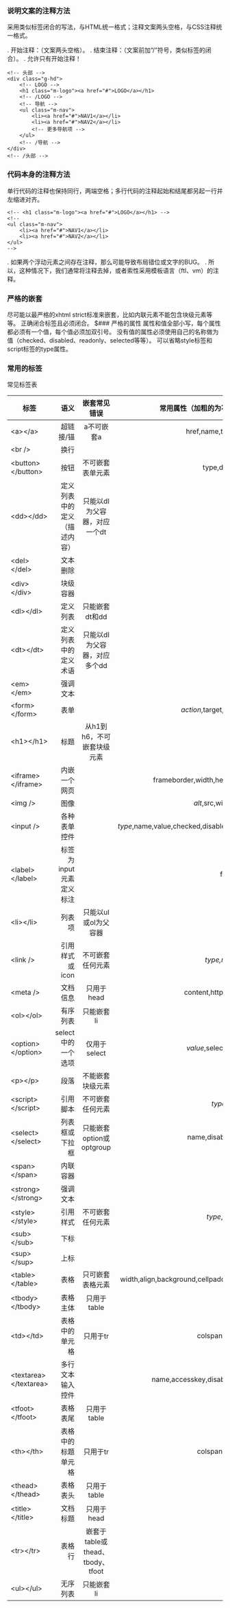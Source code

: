### 说明文案的注释方法
采用类似标签闭合的写法，与HTML统一格式；注释文案两头空格，与CSS注释统一格式。

. 开始注释：<!-- 注释文案 -->（文案两头空格）。
. 结束注释：<!-- /注释文案 -->（文案前加“/”符号，类似标签的闭合）。
. 允许只有开始注释！
```
<!-- 头部 -->
<div class="g-hd">
    <!-- LOGO -->
    <h1 class="m-logo"><a href="#">LOGO</a></h1>
    <!-- /LOGO -->
    <!-- 导航 -->
    <ul class="m-nav">
        <li><a href="#">NAV1</a></li>
        <li><a href="#">NAV2</a></li>
        <!-- 更多导航项 -->
    </ul>
    <!-- /导航 -->
</div>
<!-- /头部 -->
```
### 代码本身的注释方法
单行代码的注释也保持同行，两端空格；多行代码的注释起始和结尾都另起一行并左缩进对齐。
```
<!-- <h1 class="m-logo"><a href="#">LOGO</a></h1> -->
<!--
<ul class="m-nav">
    <li><a href="#">NAV1</a></li>
    <li><a href="#">NAV2</a></li>
</ul>
-->
```
. 如果两个浮动元素之间存在注释，那么可能导致布局错位或文字的BUG。
. 所以，这种情况下，我们通常将注释去掉，或者索性采用模板语言（ftl、vm）的注释。
### 严格的嵌套
尽可能以最严格的xhtml strict标准来嵌套，比如内联元素不能包含块级元素等等。
正确闭合标签且必须闭合。
$### 严格的属性
属性和值全部小写，每个属性都必须有一个值，每个值必须加双引号。
没有值的属性必须使用自己的名称做为值（checked、disabled、readonly、selected等等）。
可以省略style标签和script标签的type属性。

### 常用的标签
常见标签表

| 标签 | 语义 |  嵌套常见错误 | 常用属性（加粗的为不可缺少的或建议的）|
| --------   | -----:  | :----:  |:----:  |
| &lt;a&gt;&lt;/a&gt;|超链接/锚|a不可嵌套a|href,name,title,rel,target|
| &lt;br /&gt;|换行|&nbsp;|&nbsp;|
| &lt;button&gt;&lt;/button&gt;|按钮|不可嵌套表单元素|type,disabled|
| &lt;dd&gt;&lt;/dd&gt;|定义列表中的定义（描述内容）|只能以dl为父容器，对应一个dt|&nbsp;|
| &lt;del&gt;&lt;/del&gt;|文本删除|&nbsp;|&nbsp;|
| &lt;div&gt;&lt;/div&gt;|块级容器|&nbsp;|&nbsp;|
| &lt;dl&gt;&lt;/dl&gt;|定义列表|只能嵌套dt和dd|&nbsp;|
| &lt;dt&gt;&lt;/dt&gt;|定义列表中的定义术语|只能以dl为父容器，对应多个dd|&nbsp;|
| &lt;em&gt;&lt;/em&gt;|强调文本|&nbsp;|&nbsp;|
| &lt;form&gt;&lt;/form&gt;|表单|&nbsp;|<em>action</em>,target,method,name|
| &lt;h1&gt;&lt;/h1&gt;|标题|从h1到h6，不可嵌套块级元素|&nbsp;|
| &lt;iframe&gt;&lt;/iframe&gt;|内嵌一个网页|&nbsp;|frameborder,width,height,src,scrolling,name|
| &lt;img /&gt;|图像|&nbsp;|<em>alt</em>,src,width,height|
| &lt;input /&gt;|各种表单控件|&nbsp;|<em>type</em>,name,value,checked,disabled,maxlength,readonly,accesskey|
| &lt;label&gt;&lt;/label&gt;|标签为input元素定义标注|&nbsp;|for|
| &lt;li&gt;&lt;/li&gt;|列表项|只能以ul或ol为父容器|&nbsp;|
| &lt;link /&gt;|引用样式或icon|不可嵌套任何元素|<em>type,rel</em>,href|
| &lt;meta /&gt;|文档信息|只用于head|content,http-equiv,name|
| &lt;ol&gt;&lt;/ol&gt;|有序列表|只能嵌套li|&nbsp;|
| &lt;option&gt;&lt;/option&gt;|select中的一个选项|仅用于select|<em>value</em>,selected,disabled|
| &lt;p&gt;&lt;/p&gt;|段落|不能嵌套块级元素|&nbsp;|
| &lt;script&gt;&lt;/script&gt;|引用脚本|不可嵌套任何元素|<em>type</em>,src|
| &lt;select&gt;&lt;/select&gt;|列表框或下拉框|只能嵌套option或optgroup|name,disabled,multiple|
| &lt;span&gt;&lt;/span&gt;|内联容器|&nbsp;|&nbsp;|
| &lt;strong&gt;&lt;/strong&gt;|强调文本|&nbsp;|&nbsp;|
| &lt;style&gt;&lt;/style&gt;|引用样式|不可嵌套任何元素|<em>type</em>,media|
| &lt;sub&gt;&lt;/sub&gt;|下标|&nbsp;|&nbsp;|
| &lt;sup&gt;&lt;/sup&gt;|上标|&nbsp;|&nbsp;|
| &lt;table&gt;&lt;/table&gt;|表格|只可嵌套表格元素|width,align,background,cellpadding,cellspacing,summary,border|
| &lt;tbody&gt;&lt;/tbody&gt;|表格主体|只用于table|&nbsp;|
| &lt;td&gt;&lt;/td&gt;|表格中的单元格|只用于tr|colspan,rowspan|
| &lt;textarea&gt;&lt;/textarea&gt;|多行文本输入控件|&nbsp;|name,accesskey,disabled,readonly,rows,cols|
| &lt;tfoot&gt;&lt;/tfoot&gt;|表格表尾|只用于table|&nbsp;|
| &lt;th&gt;&lt;/th&gt;|表格中的标题单元格|只用于tr|colspan,rowspan|
| &lt;thead&gt;&lt;/thead&gt;|表格表头|只用于table|&nbsp;|
| &lt;title&gt;&lt;/title&gt;|文档标题|只用于head|&nbsp;|
| &lt;tr&gt;&lt;/tr&gt;|表格行|嵌套于table或thead、tbody、tfoot|&nbsp;|
| &lt;ul&gt;&lt;/ul&gt;|无序列表|只能嵌套li|&nbsp;|